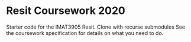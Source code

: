 # Resit Coursework 2020
Starter code for the IMAT3905 Resit.
Clone with recurse submodules
See the coursework specification for details on what you need to do.
